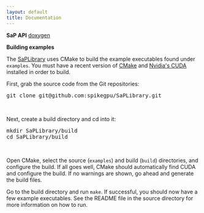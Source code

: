 ```yaml
---
layout: default
title: Documentation
---
```


**SaP API** [doxygen](http://sapgpu.sbel.org/docs/html/index.html)

**Building examples**

The [SaPLibrary](https://github.com/spikegpu/SaPLibrary) uses CMake to build the example executables found under `examples`. You must have a recent version of [CMake](http://www.cmake.org/) and [Nvidia's CUDA](http://www.nvidia.com/cuda) installed in order to build.

First, grab the source code from the Git repositories:
<pre>git clone git@github.com:spikegpu/SaPLibrary.git</pre>

<br />

Next, create a build directory and cd into it:
<pre>mkdir SaPLibrary/build
cd SaPLibrary/build</pre>

<br />

Open CMake, select the source (`examples`) and build (`build`) directories, and configure the build. If all goes well, CMake should automatically find CUDA and configure the build. If no warnings are shown, go ahead and generate the build files.

Go to the build directory and run `make`. If successful, you should now have a few example executables. See the README file in the source directory for more information on how to run.
